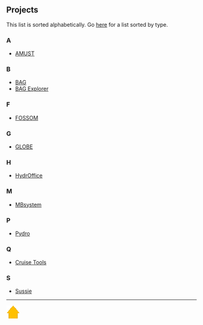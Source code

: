 ## Projects

This list is sorted alphabetically. Go [here](projects_by_type.md) for a list sorted by type.

### A

* [AMUST](projects/amust.md)
  
### B

* [BAG](projects/bag.md)
* [BAG Explorer](projects/bag_explorer.md)

### F
* [FOSSOM](projects/FOSSOM.md)

### G
* [GLOBE](projects/globe.md)

### H

* [HydrOffice](projects/hydroffice.md)

### M

* [MBsystem](projects/mbsystem.md)

### P

* [Pydro](projects/pydro.md)

### Q

* [Cruise Tools](projects/CruiseTools.md)

### S

* [Sussie](projects/sussie/index.md)


***

[![Go to Main Page](resources/home.png)](index.html)
